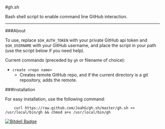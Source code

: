 #gh.sh

Bash shell script to enable command line GitHub interaction.

---

###About

To use, replace `$GH_AUTH_TOKEN` with your private GitHub api token and `$GH_USERNAME` with your GitHub username, and place the script in your path (use the script below if you need help).

Current commands (preceded by `gh` or filename of choice):

   - `create <repo name>`
      - Creates remote GitHub repo, and if the current directory is a git repository, adds the remote.


###Installation

For easy installation, use the following command:

```
	curl https://raw.github.com/JoahG/gh.sh/master/gh.sh >> /usr/local/bin/gh && chmod a+x /usr/local/bin/gh
```

[![Bitdeli Badge](https://d2weczhvl823v0.cloudfront.net/JoahG/gh.sh/trend.png)](https://bitdeli.com/free "Bitdeli Badge")
